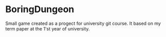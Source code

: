 # BoringDungeon
Small game created as a progect for university git course. It based on my term paper at the 1'st year of university. 

